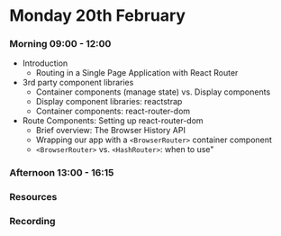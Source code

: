 # Monday 20th February

### Morning 09:00 - 12:00
- Introduction
	- Routing in a Single Page Application with React Router
- 3rd party component libraries
	- Container components (manage state) vs. Display components 
	- Display component libraries: reactstrap 
	- Container components: react-router-dom
- Route Components: Setting up react-router-dom
	- Brief overview: The Browser History API 
	- Wrapping our app with a `<BrowserRouter>` container component
	- `<BrowserRouter>` vs. `<HashRouter>`: when to use"

### Afternoon 13:00 - 16:15



### Resources



### Recording

